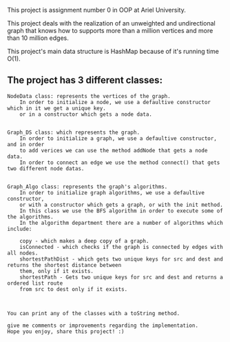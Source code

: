 This project is assignment number 0 in OOP at Ariel University.

This project deals with the realization of an unweighted and undirectional graph that knows how to supports 
more than a million vertices and more than 10 million edges.

This project's main data structure is HashMap because of it's running time O(1).

The project has 3 different classes:
-------------------------------------------------------------------------------------

	NodeData class: represents the vertices of the graph.
		In order to initialize a node, we use a defaultive constructor which in it we get a unique key.
		or in a constructor which gets a node data.
		
	
	Graph_DS class: which represents the graph.
		In order to initialize a graph, we use a defaultive constructor, and in order
		to add verices we can use the method addNode that gets a node data.
		In order to connect an edge we use the method connect() that gets two different node datas.
	

	Graph_Algo class: represents the graph's algorithms.
		In order to initialize graph algorithms, we use a defaultive constructor, 
		or with a constructor which gets a graph, or with the init method.
		In this class we use the BFS algorithm in order to execute some of the algorithms.
		In the algorithm department there are a number of algorithms which include:
		
		copy - which makes a deep copy of a graph.
		isConnected - which checks if the graph is connected by edges with all nodes.
		shortestPathDist - which gets two unique keys for src and dest and returns the shortest distance between
		them, only if it exists.
		shortestPath - Gets two unique keys for src and dest and returns a ordered list route 
		from src to dest only if it exists.
		
 
 
	You can print any of the classes with a toString method.

	give me comments or improvements regarding the implementation.
	Hope you enjoy, share this project! :)
